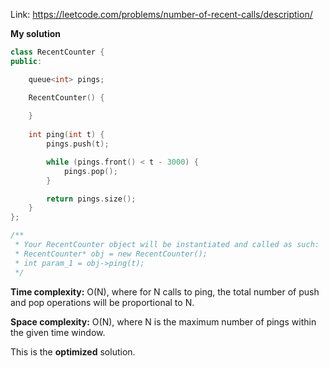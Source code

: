 Link: https://leetcode.com/problems/number-of-recent-calls/description/

**My solution**

```cpp
class RecentCounter {
public:

    queue<int> pings;

    RecentCounter() {
        
    }
    
    int ping(int t) {
        pings.push(t);

        while (pings.front() < t - 3000) {
            pings.pop();
        }

        return pings.size();
    }
};

/**
 * Your RecentCounter object will be instantiated and called as such:
 * RecentCounter* obj = new RecentCounter();
 * int param_1 = obj->ping(t);
 */
 ```

 **Time complexity:** O(N), where for N calls to ping, the total number of push and pop operations will be proportional to N. 

 **Space complexity:** O(N), where N is the maximum number of pings within the given time window.

 This is the **optimized** solution.